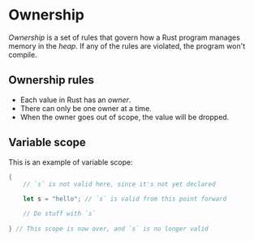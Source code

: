 # Ownership 

*Ownership* is a set of rules that govern how a Rust program manages memory in the *heap*.
If any of the rules are violated, the program won't compile.

## Ownership rules

- Each value in Rust has an *owner*.
- There can only be one owner at a time.
- When the owner goes out of scope, the value will be dropped.

## Variable scope

This is an example of variable scope:
```rust
{
    // `s` is not valid here, since it's not yet declared

    let s = "hello"; // `s` is valid from this point forward

    // Do stuff with `s`
    
} // This scope is now over, and `s` is no longer valid
```

